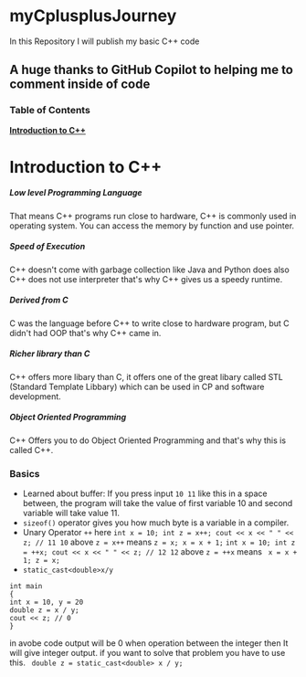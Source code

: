 # myCplusplusJourney
In this Repository I will publish my basic C++ code

## A huge thanks to GitHub Copilot to helping me to comment inside of code

### Table of Contents

**[Introduction to C++](#introduction-to-c++)**<br>

# Introduction to C++
##### Low level Programming Language
That means C++ programs run close to hardware, C++ is commonly used in operating system. You can access the memory by function and use pointer.
##### Speed of Execution
C++ doesn't come with garbage collection like Java and Python does also C++ does not use interpreter that's why C++ gives us a speedy runtime.
##### Derived from C
C was the language before C++ to write close to hardware program, but C didn't had OOP that's why C++ came in.
##### Richer library than C
C++ offers more libary than C, it offers one of the great libary called STL (Standard Template Libbary) which can be used in CP and software development.
##### Object Oriented Programming
C++ Offers you to do Object Oriented Programming and that's why this is called C++.

### Basics
- Learned about buffer: If you press input `10 11` like this in a space between, the program will take the value of first variable 10 and second variable will take value 11.
- `sizeof()` operator gives you how much byte is a variable in a compiler.
- Unary Operator `++` here 
``` int x = 10; int z = x++; cout << x << " " << z; // 11 10 ```
above `z = x++` means `z = x; x = x + 1;`
``` int x = 10; int z = ++x; cout << x << " " << z; // 12 12 ```
above `z = ++x` means ` x = x + 1; z = x;`
- `static_cast<double>x/y`
```
int main
{
int x = 10, y = 20
double z = x / y;
cout << z; // 0
}
```
in avobe code output will be 0 when operation between the integer then It will give integer output.
if you want to solve that problem you have to use this.
``` double z = static_cast<double> x / y;```